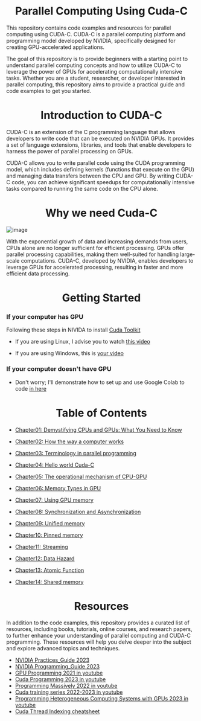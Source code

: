 
<p align="center">
 <h1 align="center">Parallel Computing Using Cuda-C </h1>
</p>

This repository contains code examples and resources for parallel computing using CUDA-C. CUDA-C is a parallel computing platform and programming model developed by NVIDIA, specifically designed for creating GPU-accelerated applications.

The goal of this repository is to provide beginners with a starting point to understand parallel computing concepts and how to utilize CUDA-C to leverage the power of GPUs for accelerating computationally intensive tasks. Whether you are a student, researcher, or developer interested in parallel computing, this repository aims to provide a practical guide and code examples to get you started.


<p align="center">
 <h1 align="center"> Introduction to CUDA-C </h1>
</p>

CUDA-C is an extension of the C programming language that allows developers to write code that can be executed on NVIDIA GPUs. It provides a set of language extensions, libraries, and tools that enable developers to harness the power of parallel processing on GPUs.

CUDA-C allows you to write parallel code using the CUDA programming model, which includes defining kernels (functions that execute on the GPU) and managing data transfers between the CPU and GPU. By writing CUDA-C code, you can achieve significant speedups for computationally intensive tasks compared to running the same code on the CPU alone.

<p align="center">
 <h1 align="center"> Why we need Cuda-C </h1>
</p>

![image](https://github.com/CisMine/Parallel-Computing-Cuda-C/assets/122800932/281ef415-60ad-4a82-ba74-b996fd1822cc)



With the exponential growth of data and increasing demands from users, CPUs alone are no longer sufficient for efficient processing. GPUs offer parallel processing capabilities, making them well-suited for handling large-scale computations. CUDA-C, developed by NVIDIA, enables developers to leverage GPUs for accelerated processing, resulting in faster and more efficient data processing.



<p align="center">
 <h1 align="center"> Getting Started </h1>
</p>

### If your computer has GPU
Following these steps in NIVIDA to install [Cuda Toolkit](https://developer.nvidia.com/cuda-downloads)

 - If you are using Linux,  I advise you to watch [this video](https://www.youtube.com/watch?v=wxNQQP9U1Bc)

 - If you are using Windows, this is [your video](https://www.youtube.com/watch?v=cuCWbztXk4Y&t=49s)

### If your computer doesn't have GPU
 - Don't worry; I'll demonstrate how to set up and use Google Colab to code [in here](https://medium.com/@giahuy04/the-easiest-way-to-run-cuda-c-in-google-colab-831efbc33d7a)


<p align="center">
 <h1 align="center">Table of Contents </h1>
</p>

- [Chapter01: Demystifying CPUs and GPUs: What You Need to Know](https://github.com/CisMine/Parallel-Computing-Cuda-C/tree/main/Chapter01)

- [Chapter02: How the way a computer works](https://github.com/CisMine/Parallel-Computing-Cuda-C/tree/main/Chapter02)

- [Chapter03: Terminology in parallel programming](https://github.com/CisMine/Parallel-Computing-Cuda-C/tree/main/Chapter03)
- [Chapter04: Hello world Cuda-C](https://github.com/CisMine/Parallel-Computing-Cuda-C/tree/main/Chapter04)
- [Chapter05: The operational mechanism of CPU-GPU](https://github.com/CisMine/Parallel-Computing-Cuda-C/tree/main/Chapter05)
- [Chapter06: Memory Types in GPU](https://github.com/CisMine/Parallel-Computing-Cuda-C/tree/main/Chapter06)
- [Chapter07: Using GPU memory](https://github.com/CisMine/Parallel-Computing-Cuda-C/tree/main/Chapter07)
- [Chapter08: Synchronization and Asynchronization](https://github.com/CisMine/Parallel-Computing-Cuda-C/tree/main/Chapter08)
- [Chapter09: Unified memory](https://github.com/CisMine/Parallel-Computing-Cuda-C/tree/main/Chapter09)
- [Chapter10: Pinned memory](https://github.com/CisMine/Parallel-Computing-Cuda-C/tree/main/Chapter10)
- [Chapter11: Streaming](https://github.com/CisMine/Parallel-Computing-Cuda-C/tree/main/Chapter11)
- [Chapter12: Data Hazard](https://github.com/CisMine/Parallel-Computing-Cuda-C/tree/main/Chapter12)
- [Chapter13: Atomic Function](https://github.com/CisMine/Parallel-Computing-Cuda-C/tree/main/Chapter13)
- [Chapter14: Shared memory](https://github.com/CisMine/Parallel-Computing-Cuda-C/tree/main/Chapter14)



<p align="center">
 <h1 align="center">Resources </h1>
</p>

In addition to the code examples, this repository provides a curated list of resources, including books, tutorials, online courses, and research papers, to further enhance your understanding of parallel computing and CUDA-C programming. These resources will help you delve deeper into the subject and explore advanced topics and techniques.

 - [NVIDIA Practices_Guide 2023](https://docs.nvidia.com/cuda/pdf/CUDA_C_Best_Practices_Guide.pdf)
 - [NVIDIA Programming_Guide 2023](https://docs.nvidia.com/cuda/pdf/CUDA_C_Programming_Guide.pdf)
 - [GPU Programming 2021 in youtube](https://www.youtube.com/watch?v=wFlejBXX9Gk&list=PL3xCBlatwrsXCGW4SfEoLzKiMSUCE7S_X)
 - [Cuda Programming 2023 in youtube](https://www.youtube.com/watch?v=cvo3gnInQ7M&list=PL1ysOEBe5977vlocXuRt6KBCYu_sdu1Ru)
 - [Programming Massively 2022 in youtube](https://www.youtube.com/playlist?list=PLRRuQYjFhpmubuwx-w8X964ofVkW1T8O4)
 - [Cuda training series 2022-2023 in youtube](https://www.youtube.com/playlist?list=PL6RdenZrxrw-zNX7uuGppWETdxt_JxdMj)
 - [Programming Heterogeneous Computing Systems with GPUs 2023 in youtube](https://www.youtube.com/playlist?list=PL5Q2soXY2Zi-qSKahS4ofaEwYl7_qp9mw)
 - [Cuda Thread Indexing cheatsheet](https://cs.calvin.edu/courses/cs/374/CUDA/CUDA-Thread-Indexing-Cheatsheet.pdf)


